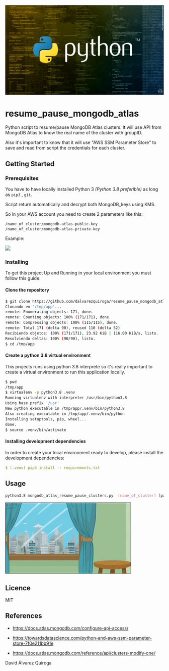 <img src="/assets/pythonmasses.jpg">

# resume_pause_mongodb_atlas
Python script to resume/pause MongoDB Atlas clusters. It will use API from MongoDB Atlas to know the real name of the cluster with groupID.

Also it's important to know that it will use "AWS SSM Parameter Store" to save and read from script the credentials for each cluster.

## Getting Started

### Prerequisites

You have to have locally installed Python 3 *(Python 3.8 preferible)* as long as `pip3` ,  `git`.

Script return automatically and decrypt both MongoDB_keys using KMS.

So in your AWS account you need to create 2 parameters like this:

```
/name_of_cluster/mongodb-atlas-public-key
/name_of_cluster/mongodb-atlas-private-key
````

Example:

<img src="/assets/ssm_aws.png">

### Installing

To get this project Up and Running in your local environment you must follow this guide:

#### Clone the repository

```bash
$ git clone https://github.com/dalvarezquiroga/resume_pause_mongodb_atlas.git /tmp/app
Clonando en '/tmp/app'...
remote: Enumerating objects: 171, done.
remote: Counting objects: 100% (171/171), done.
remote: Compressing objects: 100% (115/115), done.
remote: Total 171 (delta 90), reused 110 (delta 52)
Recibiendo objetos: 100% (171/171), 23.92 KiB | 116.00 KiB/s, listo.
Resolviendo deltas: 100% (90/90), listo.
$ cd /tmp/app
```

#### Create a python 3.8 virtual environment

This projects runs using python 3.8 interprete so it's really important to create a virtual environment to run this application locally.

```bash
$ pwd
/tmp/app
$ virtualenv -p python3.8 .venv
Running virtualenv with interpreter /usr/bin/python3.8
Using base prefix '/usr'
New python executable in /tmp/app/.venv/bin/python3.8
Also creating executable in /tmp/app/.venv/bin/python
Installing setuptools, pip, wheel...
done.
$ source .venv/bin/activate
```

#### Installing development dependencies

In order to create your local environment ready to develop, please install the development dependencies:

```yaml
$ (.venv) pip3 install -r requirements.txt
```

## Usage

```bash
python3.8 mongodb_atlas_resume_pause_clusters.py  [name_of_cluster] [pause or resume]
```

<img src="/assets/pole.gif">

## Licence

MIT

## References

* https://docs.atlas.mongodb.com/configure-api-access/

* https://towardsdatascience.com/python-and-aws-ssm-parameter-store-7f0e211bb91e

* https://docs.atlas.mongodb.com/reference/api/clusters-modify-one/

David Álvarez Quiroga
